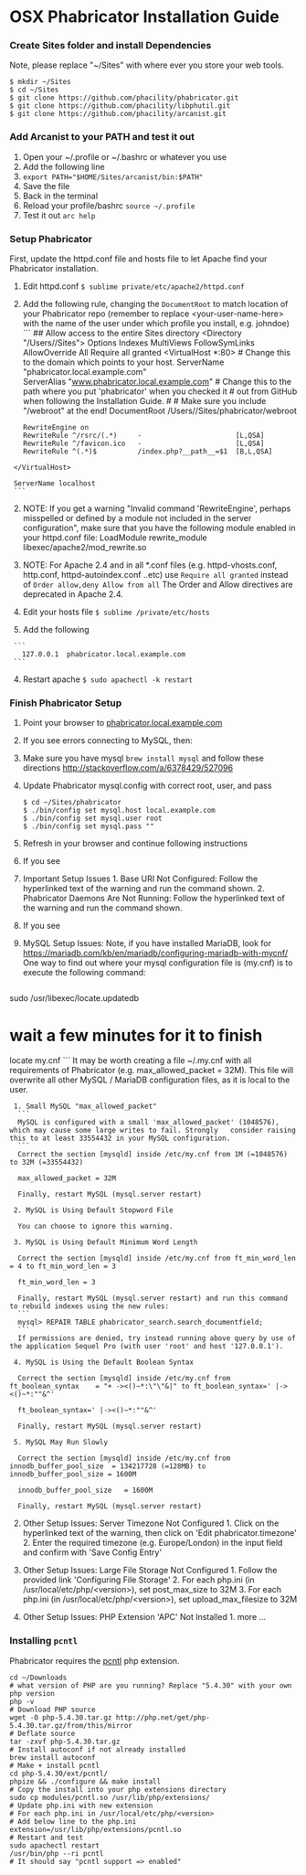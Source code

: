 # OSX Phabricator Installation Guide

### Create Sites folder and install Dependencies 

Note, please replace "~/Sites" with where ever you store your web tools.

```
$ mkdir ~/Sites
$ cd ~/Sites
$ git clone https://github.com/phacility/phabricator.git
$ git clone https://github.com/phacility/libphutil.git
$ git clone https://github.com/phacility/arcanist.git
```
### Add Arcanist to your PATH and test it out

 1. Open your ~/.profile or ~/.bashrc or whatever you use
   1. Add the following line
   1. `export PATH="$HOME/Sites/arcanist/bin:$PATH"` 
   1. Save the file 
 1. Back in the terminal 
   1. Reload your profile/bashrc `source ~/.profile`
   1. Test it out `arc help`

### Setup Phabricator

First, update the httpd.conf file and hosts file to let Apache find your Phabricator installation.

 1. Edit httpd.conf `$ sublime private/etc/apache2/httpd.conf`
   1. Add the following rule, changing the `DocumentRoot` to match location of your Phabricator repo (remember to replace \<your-user-name-here\> with the name of the user under which profile you install, e.g. johndoe)
     ```
     ## Allow access to the entire Sites directory
     <Directory "/Users/<your-user-name-here>/Sites">
          Options Indexes MultiViews FollowSymLinks
          AllowOverride All
          Require all granted
     </Directory>
     <VirtualHost *:80>
          # Change this to the domain which points to your host.
          ServerName "phabricator.local.example.com"   
          ServerAlias "www.phabricator.local.example.com"
          # Change this to the path where you put 'phabricator' when you checked it
          # out from GitHub when following the Installation Guide.
          #
          # Make sure you include "/webroot" at the end!
          DocumentRoot /Users/<your-user-name-here>/Sites/phabricator/webroot  

          RewriteEngine on
          RewriteRule ^/rsrc/(.*)     -                       [L,QSA]
          RewriteRule ^/favicon.ico   -                       [L,QSA]
          RewriteRule ^(.*)$          /index.php?__path__=$1  [B,L,QSA]
     </VirtualHost>

     ServerName localhost
     ```
   2. NOTE: If you get a warning "Invalid command 'RewriteEngine', perhaps misspelled or defined by a module not included in the server configuration", make sure that you have the following module enabled in your httpd.conf file: LoadModule rewrite_module libexec/apache2/mod_rewrite.so 
   3. NOTE: For Apache 2.4 and in all *.conf files (e.g. httpd-vhosts.conf, http.conf, httpd-autoindex.conf ..etc) use
     ```
     Require all granted
     ```
   instead of
     ```
     Order allow,deny
     Allow from all
     ```
     The Order and Allow directives are deprecated in Apache 2.4.
     
 3. Edit your hosts file `$ sublime /private/etc/hosts` 
   1. Add the following

     ```
       127.0.0.1  phabricator.local.example.com
     ```
 4. Restart apache `$ sudo apachectl -k restart`

 

### Finish Phabricator Setup

 1. Point your browser to [phabricator.local.example.com](http://phabricator.local.example.com)
 2. If you see errors connecting to MySQL, then:
   1. Make sure you have mysql `brew install mysql` and follow these directions http://stackoverflow.com/a/6378429/527096
   2. Update Phabricator mysql.config with correct root, user, and pass
      ```
      $ cd ~/Sites/phabricator
      $ ./bin/config set mysql.host local.example.com
      $ ./bin/config set mysql.user root
      $ ./bin/config set mysql.pass ""
      ```
   3. Refresh in your browser and continue following instructions

 3. If you see
   1. Important Setup Issues
     1. Base URI Not Configured: Follow the hyperlinked text of the warning and run the command shown.
     2. Phabricator Daemons Are Not Running: Follow the hyperlinked text of the warning and run the command shown.

 4. If you see 
   1. MySQL Setup Issues: Note, if you have installed MariaDB, look for https://mariadb.com/kb/en/mariadb/configuring-mariadb-with-mycnf/	
   One way to find out where your mysql configuration file is (my.cnf) is to execute the following command:
      ```
sudo /usr/libexec/locate.updatedb
# wait a few minutes for it to finish
locate my.cnf
      ```
   It may be worth creating a file ~/.my.cnf with all requirements of Phabricator (e.g. max_allowed_packet = 32M). This file will overwrite all other MySQL / MariaDB configuration files, as it is local to the user.
      
     1. Small MySQL "max_allowed_packet"
      ```
      MySQL is configured with a small 'max_allowed_packet' (1048576), which may cause some large writes to fail. Strongly   consider raising this to at least 33554432 in your MySQL configuration.
      ```
      Correct the section [mysqld] inside /etc/my.cnf from 1M (=1048576) to 32M (=33554432)
      
      max_allowed_packet = 32M
      
      Finally, restart MySQL (mysql.server restart)
      
     2. MySQL is Using Default Stopword File
     
      You can choose to ignore this warning.
      
     3. MySQL is Using Default Minimum Word Length
      
      Correct the section [mysqld] inside /etc/my.cnf from ft_min_word_len = 4 to ft_min_word_len = 3
      
      ft_min_word_len = 3
      
      Finally, restart MySQL (mysql.server restart) and run this command to rebuild indexes using the new rules:
      ```
      mysql> REPAIR TABLE phabricator_search.search_documentfield;
      ```
      If permissions are denied, try instead running above query by use of the application Sequel Pro (with user 'root' and host '127.0.0.1').
      
     4. MySQL is Using the Default Boolean Syntax
      
      Correct the section [mysqld] inside /etc/my.cnf from ft_boolean_syntax	= "+ -><()~*:\"\"&|" to ft_boolean_syntax=' |-><()~*:""&^'
      
      ft_boolean_syntax=' |-><()~*:""&^'
      
      Finally, restart MySQL (mysql.server restart)
      
     5. MySQL May Run Slowly
      
      Correct the section [mysqld] inside /etc/my.cnf from innodb_buffer_pool_size	= 134217728 (=128MB) to innodb_buffer_pool_size	= 1600M
      
      innodb_buffer_pool_size	= 1600M
      
      Finally, restart MySQL (mysql.server restart)
      
   2. Other Setup Issues: Server Timezone Not Configured
     1. Click on the hyperlinked text of the warning, then click on 'Edit phabricator.timezone'
     2. Enter the required timezone (e.g. Europe/London) in the input field and confirm with 'Save Config Entry'
     
   3. Other Setup Issues: Large File Storage Not Configured
     1. Follow the provided link 'Configuring File Storage'
     2. For each php.ini (in /usr/local/etc/php/\<version\>), set post_max_size to 32M
     3. For each php.ini (in /usr/local/etc/php/\<version\>), set upload_max_filesize to 32M
     
   4. Other Setup Issues: PHP Extension 'APC' Not Installed
     1. more ... 

### Installing `pcntl`

Phabricator requires the [pcntl](http://php.net/manual/en/pcntl.installation.php) php extension.

```
cd ~/Downloads
# what version of PHP are you running? Replace "5.4.30" with your own php version
php -v 
# Download PHP source
wget -O php-5.4.30.tar.gz http://php.net/get/php-5.4.30.tar.gz/from/this/mirror
# Deflate source 
tar -zxvf php-5.4.30.tar.gz
# Install autoconf if not already installed
brew install autoconf
# Make + install pcntl 
cd php-5.4.30/ext/pcntl/
phpize && ./configure && make install
# Copy the install into your php extensions directory 
sudo cp modules/pcntl.so /usr/lib/php/extensions/
# Update php.ini with new extension
# For each php.ini in /usr/local/etc/php/<version>
# Add below line to the php.ini
extension=/usr/lib/php/extensions/pcntl.so
# Restart and test
sudo apachectl restart
/usr/bin/php --ri pcntl
# It should say "pcntl support => enabled"
```
